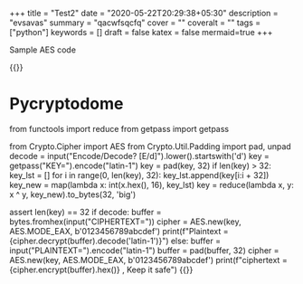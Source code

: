 +++
title = "Test2"
date = "2020-05-22T20:29:38+05:30"
description = "evsavas"
summary = "qacwfsqcfq"
cover = ""
coveralt = ""
tags = ["python"]
keywords = []
draft = false
katex = false
mermaid=true
+++

Sample AES code

{{<prismjs lang="python">}}
# Pycryptodome
from functools import reduce
from getpass import getpass

from Crypto.Cipher import AES
from Crypto.Util.Padding import pad, unpad
decode = input("Encode/Decode? [E/d]").lower().startswith('d')
key = getpass("KEY=").encode("latin-1")
key = pad(key, 32)
if len(key) > 32:
    key_lst = []
    for i in range(0, len(key), 32):
        key_lst.append(key[i:i + 32])
    key_new = map(lambda x: int(x.hex(), 16), key_lst)
    key = reduce(lambda x, y: x ^ y, key_new).to_bytes(32, 'big')

assert len(key) == 32
if decode:
    buffer = bytes.fromhex(input("CIPHERTEXT="))
    cipher = AES.new(key, AES.MODE_EAX, b'0123456789abcdef')
    print(f"Plaintext = {cipher.decrypt(buffer).decode('latin-1')}")
else:
    buffer = input("PLAINTEXT=").encode("latin-1")
    buffer = pad(buffer, 32)
    cipher = AES.new(key, AES.MODE_EAX, b'0123456789abcdef')
    print(f"ciphertext = {cipher.encrypt(buffer).hex()} , Keep it safe")
{{</prismjs>}}
